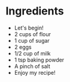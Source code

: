 # Ingredients

- Let's begin!
- 2 cups of flour  
- 1 cup of sugar  
- 2 eggs  
- 1/2 cup of milk  
- 1 tsp baking powder  
- A pinch of salt
- Enjoy my recipe!

